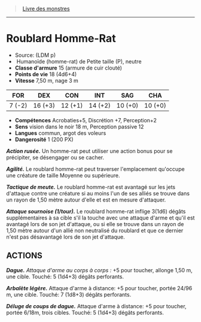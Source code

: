 ﻿> [Livre des monstres](tome_of_beasts.md)

---

# Roublard Homme-Rat

- Source: (LDM p)
-  Humanoïde (homme-rat) de Petite taille (P), neutre
- **Classe d'armure** 15 (armure de cuir clouté)
- **Points de vie** 18 (4d6+4)
- **Vitesse** 7,50 m, nage 3 m

|FOR|DEX|CON|INT|SAG|CHA|
|---|---|---|---|---|---|
|7 (-2)|16 (+3)|12 (+1)|14 (+2)|10 (+0)|10 (+0)|

- **Compétences** Acrobaties+5, Discrétion +7, Perception+2
- **Sens** vision dans le noir 18 m, Perception passive 12
- **Langues** commun, argot des voleurs
- **Dangerosité** 1 (200 PX)

**_Action rusée._** Un homme-rat peut utiliser une action bonus pour se précipiter, se désengager ou se cacher.

**_Agilité._** Le roublard homme-rat peut traverser l'emplacement qu'occupe une créature de taille Moyenne ou supérieure.

**_Tactique de meute._** Le roublard homme-rat est avantagé sur les jets d'attaque contre une créature si au moins l'un de ses alliés se trouve dans un rayon de 1,50 mètre autour d'elle et est en mesure d'attaquer.

**_Attaque sournoise (1/tour)._** Le roublard homme-rat inflige 3(1d6) dégâts supplémentaires à sa cible s'il la touche avec une attaque d'arme et qu'il est avantagé lors de son jet d'attaque, ou si elle se trouve dans un rayon de 1,50 mètre autour d'un allié non neutralisé du roublard et que ce dernier n'est pas désavantagé lors de son jet d'attaque.

## ACTIONS

**_Dague._** _Attaque d'arme au corps à corps :_ +5 pour toucher, allonge 1,50 m, une cible. Touché: 5 (1d4+3) dégâts perforants.

**_Arbalète légère._** Attaque d'arme à distance: +5 pour toucher, portée 24/96 m, une cible. Touché: 7 (1d8+3) dégâts perforants.

**_Déluge de coups de dague._** Attaque d'arme à distance: +5 pour toucher, portée 6/18m, trois cibles. Touché: 5 (1d4+3) dégâts perforants.

